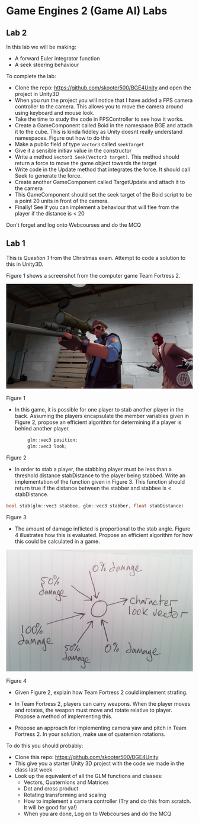 # Game Engines 2 (Game AI) Labs 

## Lab 2
In this lab we will be making:
- A forward Euler integrator function
- A seek steering behaviour

To complete the lab:

- Clone the repo: https://github.com/skooter500/BGE4Unity and open the project in Unity3D
- When you run the project you will notice that I have added a FPS camera controller to the camera. This allows you to move the camera around using keyboard and mouse look.
- Take the time to study the code in FPSController to see how it works.
- Create a GameComponent called Boid in the namespace BGE and attach it to the cube. This is kinda fiddley as Unity doesnt really understand namespaces. Figure out how to do this
- Make a public field of type ```Vector3``` called ```seekTarget``` 
- Give it a sensible initiav value in the constructor
- Write a method ```Vector3 Seek(Vector3 target)```. This method should return a force to move the game object towards the target
- Write code in the Update method that integrates the force. It should call Seek to generate the force.
- Create another GameComponent called TargetUpdate and attach it to the camera
- This GameComponent should set the seek target of the Boid script to be a point 20 units in front of the camera.
- Finally! See if you can implement a behaviour that will flee from the player if the distance is < 20

Don't forget and log onto Webcourses and do the MCQ

## Lab 1

This is *Question 1* from the Christmas exam. Attempt to code a solution to this in Unity3D.

Figure 1 shows a screenshot from the computer game Team Fortress 2.

![](fig1.png)
 
Figure 1

- In this game, it is possible for one player to stab another player in the back. Assuming the players encapsulate the member variables given in Figure 2, propose an efficient algorithm for determining if a player is behind another player.

```C++
		glm::vec3 position;
		glm::vec3 look;
```
Figure 2

- In order to stab a player, the stabbing player must be less than a threshold distance stabDistance to the player being stabbed. Write an implementation of the function given in Figure 3. This function should return true if the distance between the stabber and stabbee is < stabDistance.

```C++
bool stab(glm::vec3 stabbee, glm::vec3 stabber, float stabDistance)
```
Figure 3

- The amount of damage inflicted is proportional to the stab angle. Figure 4 illustrates how this is evaluated. Propose an efficient algorithm for how this could be calculated in a game.

![](fig4.png)
 
Figure 4

- Given Figure 2, explain how Team Fortress 2 could implement strafing.

- In Team Fortress 2, players can carry weapons. When the player moves and rotates, the weapon must move and rotate relative to player. Propose a method of implementing this.

- Propose an approach for implementing camera yaw and pitch in Team Fortress 2. In your solution, make use of quaternion rotations.

To do this you should probably:
- Clone this repo: https://github.com/skooter500/BGE4Unity
- This give you a starter Unity 3D project with the code we made in the class last week
- Look up the equivalent of all the GLM functions and classes:
	- Vectors, Quaternions and Matrices
	- Dot and cross product
	- Rotating transforming and scaling
	- How to implement a camera controller (Try and do this from scratch. It will be good for ya!)
	- When you are done, Log on to Webcourses and do the MCQ




